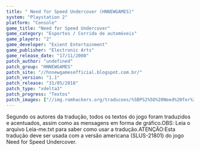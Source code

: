 ```yaml
---
title: " Need for Speed Undercover (HNNEWGAMES)"
system: "Playstation 2"
platform: "Console"
game_title: "Need for Speed Undercover"
game_category: "Esportes / Corrida de automóveis"
game_players: "2"
game_developer: "Exient Entertainment"
game_publisher: "Electronic Arts"
game_release_date: "17/11/2008"
patch_author: "undefined"
patch_group: "HNNEWGAMES"
patch_site: "//hnnewgamesofficial.blogspot.com.br/"
patch_version: "1.1"
patch_release: "31/05/2018"
patch_type: "xdelta3"
patch_progress: "Textos"
patch_images: ["//img.romhackers.org/traducoes/%5BPS2%5D%20Need%20for%20Speed%20Undercover%20-%20HNNEWGAMES%20-%201.jpg","//img.romhackers.org/traducoes/%5BPS2%5D%20Need%20for%20Speed%20Undercover%20-%20HNNEWGAMES%20-%202.jpg","//img.romhackers.org/traducoes/%5BPS2%5D%20Need%20for%20Speed%20Undercover%20-%20HNNEWGAMES%20-%203.jpg"]
---
```

Segundo os autores da tradução, todos os textos do jogo foram traduzidos e acentuados, assim como as mensagens em forma de gráfico.OBS: Leia o arquivo Leia-me.txt para saber como usar a tradução.ATENÇÃO:Esta tradução deve ser usada com a versão americana (SLUS-21801) do jogo Need for Speed Undercover.
